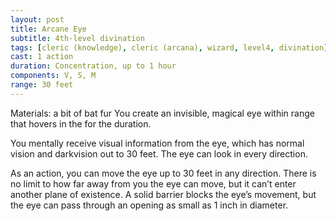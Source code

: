 ```yaml
---
layout: post
title: Arcane Eye
subtitle: 4th-level divination
tags: [cleric (knowledge), cleric (arcana), wizard, level4, divination]
cast: 1 action
duration: Concentration, up to 1 hour
components: V, S, M
range: 30 feet
---
```

Materials: a bit of bat fur
You create an invisible, magical eye within range that hovers in the for the duration.

You mentally receive visual information from the eye, which has normal vision and darkvision out to 30 feet. The eye can look in every direction.

As an action, you can move the eye up to 30 feet in any direction. There is no limit to how far away from you the eye can move, but it can’t enter another plane of existence. A solid barrier blocks the eye’s movement, but the eye can pass through an opening as small as 1 inch in diameter.